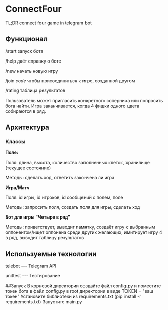 # ConnectFour
TL;DR connect four game in telegram bot

## Функционал
/start запуск бота

/help даёт справку о боте

/new начать новую игру

/join *code* чтобы присоединиться к игре, созданной другом

/rating таблица результатов

Пользователь может пригласить конкретного соперника или попросить бота найти. Игра заканчивается, когда 4 фишки одного цвета собираются в ряд.

## Архитектура
### Классы
**Поле:**

Поля: длина, высота, количество заполненных клеток, хранилище (текущее состояние)

Методы: сделать ход, ответить закончена ли игра

**Игра/Матч**

Поля: id игры, id игроков, id сообщений с полем, поле

Методы: запросить поля, создать поля для игры, сделать ход

**Бот для игры "Четыре в ряд"**

Методы: приветствует, выводит памятку, создаёт игру с выбранным оппонентом/ищет оппонена среди других желающих, имитирует игру 4 в ряд, выводит таблицу результатов

## Используемые технологии
telebot --- Telegram API

unittest --- Тестирование

##Запуск
В корневой директории создайте файл config.py и поместите токен бота в файл config.py в root директории в виде
TOKEN = "ваш токен"
Установите библиотеки из requirements.txt (pip install -r requirements.txt)
Запустите main.py
